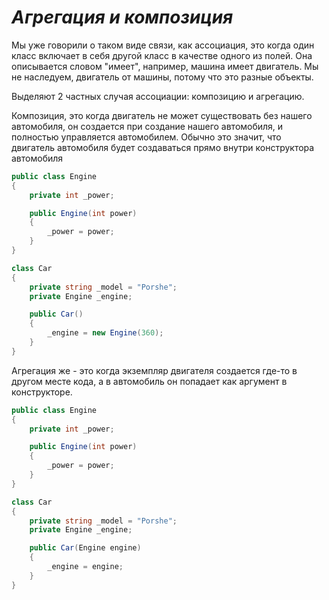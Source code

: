 # *Агрегация и композиция*

Мы уже говорили о таком виде связи, как ассоциация, это когда один класс включает в себя другой класс в качестве
одного из полей. Она описывается словом "имеет", например, машина имеет двигатель. Мы не наследуем, двигатель от
машины, потому что это разные объекты.

Выделяют 2 частных случая ассоциации: композицию и агрегацию.

Композиция, это когда двигатель не может существовать без нашего автомобиля, он создается при создание нашего автомобиля, и полностью управляется автомобилем. Обычно это значит, что двигатель автомобиля будет создаваться прямо внутри конструктора автомобиля

```cs
public class Engine
{
    private int _power;

    public Engine(int power)
    {
        _power = power;
    }
}

class Car
{
    private string _model = "Porshe";
    private Engine _engine;

    public Car()
    {
        _engine = new Engine(360);
    }
}
```

Агрегация же - это когда экземпляр двигателя создается где-то в другом месте кода, а в автомобиль он попадает как
аргумент в конструкторе.

```cs
public class Engine
{
    private int _power;

    public Engine(int power)
    {
        _power = power;
    }
}

class Car
{
    private string _model = "Porshe";
    private Engine _engine;

    public Car(Engine engine)
    {
        _engine = engine;
    }
}
```
